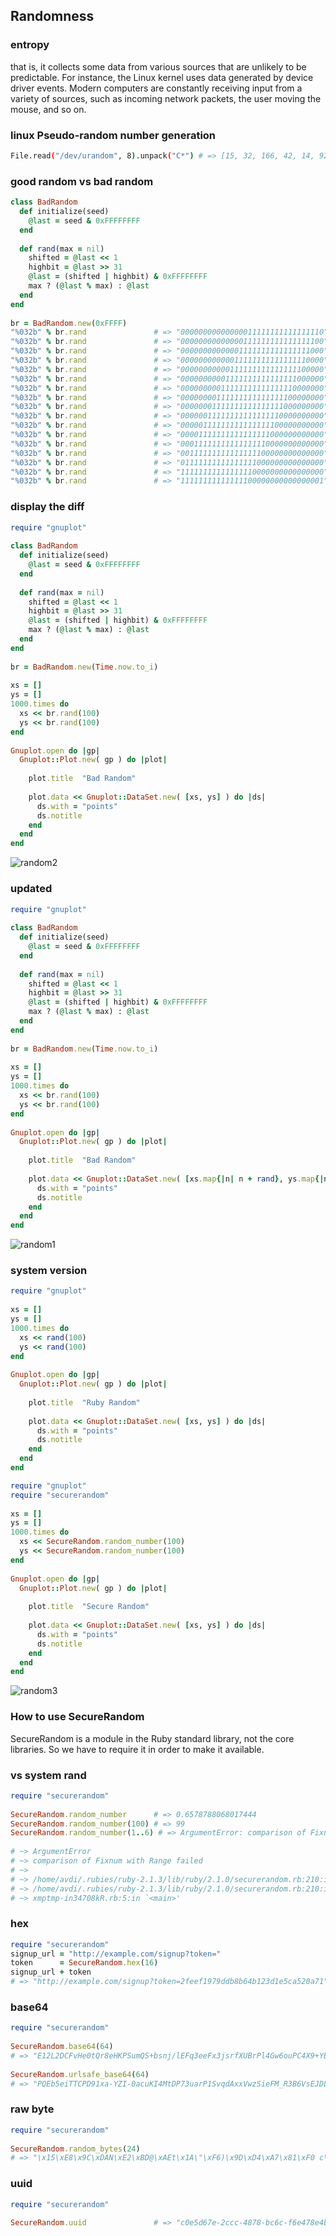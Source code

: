 
## Randomness


### entropy

that is, it collects some data from various sources that are unlikely to be predictable. For instance, the Linux kernel uses data generated by device driver events. Modern computers are constantly receiving input from a variety of sources, such as incoming network packets, the user moving the mouse, and so on.


### linux Pseudo-random number generation

```sh
File.read("/dev/urandom", 8).unpack("C*") # => [15, 32, 166, 42, 14, 92, 188, 3]
```


### good random vs bad random 

```ruby
class BadRandom
  def initialize(seed)
    @last = seed & 0xFFFFFFFF
  end
 
  def rand(max = nil)
    shifted = @last << 1
    highbit = @last >> 31
    @last = (shifted | highbit) & 0xFFFFFFFF
    max ? (@last % max) : @last
  end
end
 
br = BadRandom.new(0xFFFF)
"%032b" % br.rand               # => "00000000000000011111111111111110"
"%032b" % br.rand               # => "00000000000000111111111111111100"
"%032b" % br.rand               # => "00000000000001111111111111111000"
"%032b" % br.rand               # => "00000000000011111111111111110000"
"%032b" % br.rand               # => "00000000000111111111111111100000"
"%032b" % br.rand               # => "00000000001111111111111111000000"
"%032b" % br.rand               # => "00000000011111111111111110000000"
"%032b" % br.rand               # => "00000000111111111111111100000000"
"%032b" % br.rand               # => "00000001111111111111111000000000"
"%032b" % br.rand               # => "00000011111111111111110000000000"
"%032b" % br.rand               # => "00000111111111111111100000000000"
"%032b" % br.rand               # => "00001111111111111111000000000000"
"%032b" % br.rand               # => "00011111111111111110000000000000"
"%032b" % br.rand               # => "00111111111111111100000000000000"
"%032b" % br.rand               # => "01111111111111111000000000000000"
"%032b" % br.rand               # => "11111111111111110000000000000000"
"%032b" % br.rand               # => "11111111111111100000000000000001"
```

### display the diff

```ruby
require "gnuplot"
 
class BadRandom
  def initialize(seed)
    @last = seed & 0xFFFFFFFF
  end
 
  def rand(max = nil)
    shifted = @last << 1
    highbit = @last >> 31
    @last = (shifted | highbit) & 0xFFFFFFFF
    max ? (@last % max) : @last
  end
end
 
br = BadRandom.new(Time.now.to_i)
 
xs = []
ys = []
1000.times do
  xs << br.rand(100)
  ys << br.rand(100)
end
 
Gnuplot.open do |gp|
  Gnuplot::Plot.new( gp ) do |plot|
 
    plot.title  "Bad Random"
 
    plot.data << Gnuplot::DataSet.new( [xs, ys] ) do |ds|
      ds.with = "points"
      ds.notitle
    end
  end
end
```


![random2](https://cloud.githubusercontent.com/assets/83296/17834507/521d671e-6711-11e6-92b7-c699229a162f.PNG)
### updated 


```ruby
require "gnuplot"
 
class BadRandom
  def initialize(seed)
    @last = seed & 0xFFFFFFFF
  end
 
  def rand(max = nil)
    shifted = @last << 1
    highbit = @last >> 31
    @last = (shifted | highbit) & 0xFFFFFFFF
    max ? (@last % max) : @last
  end
end
 
br = BadRandom.new(Time.now.to_i)
 
xs = []
ys = []
1000.times do
  xs << br.rand(100)
  ys << br.rand(100)
end
 
Gnuplot.open do |gp|
  Gnuplot::Plot.new( gp ) do |plot|
 
    plot.title  "Bad Random"
 
    plot.data << Gnuplot::DataSet.new( [xs.map{|n| n + rand}, ys.map{|n| n+ rand}] ) do |ds|
      ds.with = "points"
      ds.notitle
    end
  end
end
```


![random1](https://cloud.githubusercontent.com/assets/83296/17834506/4e6d4ce2-6711-11e6-8229-d07e5a7ceee2.PNG)





### system version

```ruby
require "gnuplot"
 
xs = []
ys = []
1000.times do
  xs << rand(100)
  ys << rand(100)
end
 
Gnuplot.open do |gp|
  Gnuplot::Plot.new( gp ) do |plot|
 
    plot.title  "Ruby Random"
 
    plot.data << Gnuplot::DataSet.new( [xs, ys] ) do |ds|
      ds.with = "points"
      ds.notitle
    end
  end
end

require "gnuplot"
require "securerandom"
 
xs = []
ys = []
1000.times do
  xs << SecureRandom.random_number(100)
  ys << SecureRandom.random_number(100)
end
 
Gnuplot.open do |gp|
  Gnuplot::Plot.new( gp ) do |plot|
 
    plot.title  "Secure Random"
 
    plot.data << Gnuplot::DataSet.new( [xs, ys] ) do |ds|
      ds.with = "points"
      ds.notitle
    end
  end
end
```
![random3](https://cloud.githubusercontent.com/assets/83296/17834509/55aa21f6-6711-11e6-8fa8-c2f41a5041af.PNG)

### How to use SecureRandom 



SecureRandom is a module in the Ruby standard library, not the core libraries. So we have to require it in order to make it available.

### vs system rand


```ruby
require "securerandom"
 
SecureRandom.random_number      # => 0.6578788068017444
SecureRandom.random_number(100) # => 99
SecureRandom.random_number(1..6) # => ArgumentError: comparison of Fixnum wit...
 
# ~> ArgumentError
# ~> comparison of Fixnum with Range failed
# ~>
# ~> /home/avdi/.rubies/ruby-2.1.3/lib/ruby/2.1.0/securerandom.rb:210:in `<'
# ~> /home/avdi/.rubies/ruby-2.1.3/lib/ruby/2.1.0/securerandom.rb:210:in `ran...
# ~> xmptmp-in34708kR.rb:5:in `<main>'
```


### hex

```ruby
require "securerandom"
signup_url = "http://example.com/signup?token="
token      = SecureRandom.hex(16)
signup_url + token
# => "http://example.com/signup?token=2feef1979ddb8b64b123d1e5ca520a71"
```


### base64

```ruby
require "securerandom"
 
SecureRandom.base64(64)
# => "E12L2DCFvHe0tQr8eHKPSumQS+bsnj/lEFq3eeFx3jsrfXUBrPl4Gw6ouPC4X9+YEIWoCJ3...
 
SecureRandom.urlsafe_base64(64)
# => "PQEb5eiTTCPD91xa-YZI-0acuKI4MtDP73uarP1SvqdAxxVwzSieFM_R3B6VsEJDLsBWFEc...
```

### raw byte

```ruby
require "securerandom"
 
SecureRandom.random_bytes(24)
# => "\x15\xE8\x9C\xDAN\xE2\xBD@\xAEt\x1A\"\xF6)\x9D\xD4\xA7\x81\xF0 c\x88\xC...
```

### uuid

```ruby
require "securerandom"
 
SecureRandom.uuid               # => "c0e5d67e-2ccc-4878-bc6c-f6e478e4b260"
```
